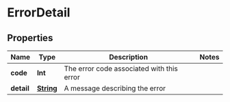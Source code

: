
# ErrorDetail

## Properties
Name | Type | Description | Notes
------------ | ------------- | ------------- | -------------
**code** | **Int** | The error code associated with this error | 
**detail** | [**String**](String.md) | A message describing the error | 



